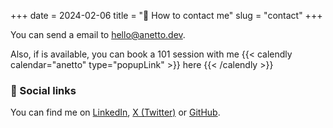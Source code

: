+++
date = 2024-02-06
title = "📩 How to contact me"
slug = "contact"
+++

You can send a email to hello@anetto.dev.

Also, if is available, you can book a 101 session with me {{< calendly calendar="anetto" type="popupLink" >}}
here
{{< /calendly >}}

### 🔗 Social links

You can find me on [LinkedIn][linkedin], [X (Twitter)][twitter] or [GitHub][github].

[twitter]: https://twitter.com/anettodev
[linkedin]: https://www.linkedin.com/in/anettodev/
[github]: https://github.com/anettodev